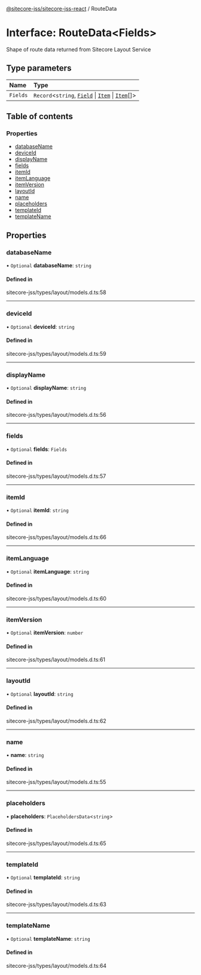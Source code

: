 [@sitecore-jss/sitecore-jss-react](../README.md) / RouteData

# Interface: RouteData<Fields\>

Shape of route data returned from Sitecore Layout Service

## Type parameters

| Name | Type |
| :------ | :------ |
| `Fields` | `Record`<`string`, [`Field`](Field.md) \| [`Item`](Item.md) \| [`Item`](Item.md)[]\> |

## Table of contents

### Properties

- [databaseName](RouteData.md#databasename)
- [deviceId](RouteData.md#deviceid)
- [displayName](RouteData.md#displayname)
- [fields](RouteData.md#fields)
- [itemId](RouteData.md#itemid)
- [itemLanguage](RouteData.md#itemlanguage)
- [itemVersion](RouteData.md#itemversion)
- [layoutId](RouteData.md#layoutid)
- [name](RouteData.md#name)
- [placeholders](RouteData.md#placeholders)
- [templateId](RouteData.md#templateid)
- [templateName](RouteData.md#templatename)

## Properties

### databaseName

• `Optional` **databaseName**: `string`

#### Defined in

sitecore-jss/types/layout/models.d.ts:58

___

### deviceId

• `Optional` **deviceId**: `string`

#### Defined in

sitecore-jss/types/layout/models.d.ts:59

___

### displayName

• `Optional` **displayName**: `string`

#### Defined in

sitecore-jss/types/layout/models.d.ts:56

___

### fields

• `Optional` **fields**: `Fields`

#### Defined in

sitecore-jss/types/layout/models.d.ts:57

___

### itemId

• `Optional` **itemId**: `string`

#### Defined in

sitecore-jss/types/layout/models.d.ts:66

___

### itemLanguage

• `Optional` **itemLanguage**: `string`

#### Defined in

sitecore-jss/types/layout/models.d.ts:60

___

### itemVersion

• `Optional` **itemVersion**: `number`

#### Defined in

sitecore-jss/types/layout/models.d.ts:61

___

### layoutId

• `Optional` **layoutId**: `string`

#### Defined in

sitecore-jss/types/layout/models.d.ts:62

___

### name

• **name**: `string`

#### Defined in

sitecore-jss/types/layout/models.d.ts:55

___

### placeholders

• **placeholders**: `PlaceholdersData`<`string`\>

#### Defined in

sitecore-jss/types/layout/models.d.ts:65

___

### templateId

• `Optional` **templateId**: `string`

#### Defined in

sitecore-jss/types/layout/models.d.ts:63

___

### templateName

• `Optional` **templateName**: `string`

#### Defined in

sitecore-jss/types/layout/models.d.ts:64
